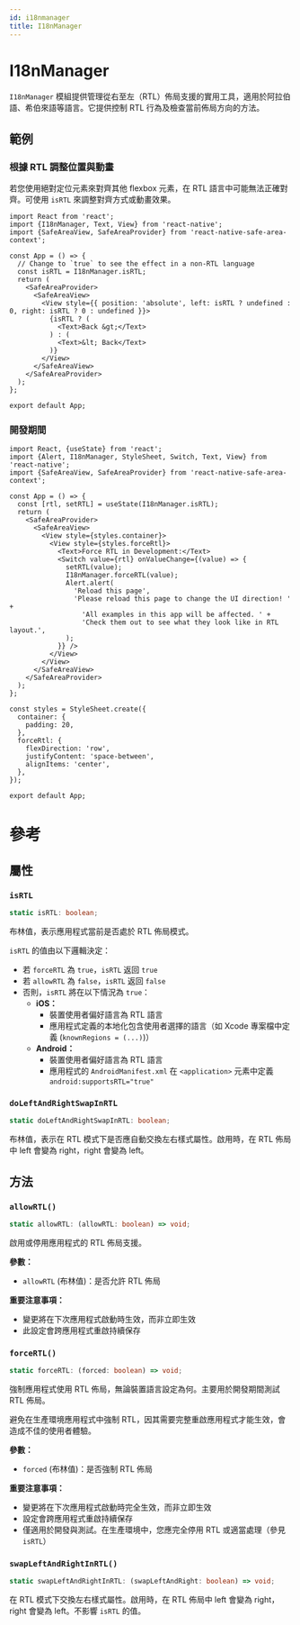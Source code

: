 ```yaml
---
id: i18nmanager
title: I18nManager
---
```


# I18nManager

`I18nManager` 模組提供管理從右至左（RTL）佈局支援的實用工具，適用於阿拉伯語、希伯來語等語言。它提供控制 RTL 行為及檢查當前佈局方向的方法。

## 範例

### 根據 RTL 調整位置與動畫

若您使用絕對定位元素來對齊其他 flexbox 元素，在 RTL 語言中可能無法正確對齊。可使用 `isRTL` 來調整對齊方式或動畫效果。

```SnackPlayer name=I18nManager%20Change%20Absolute%20Positions%20And%20Animations
import React from 'react';
import {I18nManager, Text, View} from 'react-native';
import {SafeAreaView, SafeAreaProvider} from 'react-native-safe-area-context';

const App = () => {
  // Change to `true` to see the effect in a non-RTL language
  const isRTL = I18nManager.isRTL;
  return (
    <SafeAreaProvider>
      <SafeAreaView>
        <View style={{ position: 'absolute', left: isRTL ? undefined : 0, right: isRTL ? 0 : undefined }}>
          {isRTL ? (
            <Text>Back &gt;</Text>
          ) : (
            <Text>&lt; Back</Text>
          )}
        </View>
      </SafeAreaView>
    </SafeAreaProvider>
  );
};

export default App;
```

### 開發期間

```SnackPlayer name=I18nManager%20During%20Development
import React, {useState} from 'react';
import {Alert, I18nManager, StyleSheet, Switch, Text, View} from 'react-native';
import {SafeAreaView, SafeAreaProvider} from 'react-native-safe-area-context';

const App = () => {
  const [rtl, setRTL] = useState(I18nManager.isRTL);
  return (
    <SafeAreaProvider>
      <SafeAreaView>
        <View style={styles.container}>
          <View style={styles.forceRtl}>
            <Text>Force RTL in Development:</Text>
            <Switch value={rtl} onValueChange={(value) => {
              setRTL(value);
              I18nManager.forceRTL(value);
              Alert.alert(
                'Reload this page',
                'Please reload this page to change the UI direction! ' +
                  'All examples in this app will be affected. ' +
                  'Check them out to see what they look like in RTL layout.',
              );
            }} />
          </View>
        </View>
      </SafeAreaView>
    </SafeAreaProvider>
  );
};

const styles = StyleSheet.create({
  container: {
    padding: 20,
  },
  forceRtl: {
    flexDirection: 'row',
    justifyContent: 'space-between',
    alignItems: 'center',
  },
});

export default App;
```

# 參考

## 屬性

### `isRTL`

```typescript
static isRTL: boolean;
```

布林值，表示應用程式當前是否處於 RTL 佈局模式。

`isRTL` 的值由以下邏輯決定：

- 若 `forceRTL` 為 `true`，`isRTL` 返回 `true`
- 若 `allowRTL` 為 `false`，`isRTL` 返回 `false`
- 否則，`isRTL` 將在以下情況為 `true`：
  - **iOS：**
    - 裝置使用者偏好語言為 RTL 語言
    - 應用程式定義的本地化包含使用者選擇的語言（如 Xcode 專案檔中定義 (`knownRegions = (...)`)）
  - **Android：**
    - 裝置使用者偏好語言為 RTL 語言
    - 應用程式的 `AndroidManifest.xml` 在 `<application>` 元素中定義 `android:supportsRTL="true"`

### `doLeftAndRightSwapInRTL`

```typescript
static doLeftAndRightSwapInRTL: boolean;
```

布林值，表示在 RTL 模式下是否應自動交換左右樣式屬性。啟用時，在 RTL 佈局中 left 會變為 right，right 會變為 left。

## 方法

### `allowRTL()`

```typescript
static allowRTL: (allowRTL: boolean) => void;
```

啟用或停用應用程式的 RTL 佈局支援。

**參數：**

- `allowRTL` (布林值)：是否允許 RTL 佈局

**重要注意事項：**

- 變更將在下次應用程式啟動時生效，而非立即生效
- 此設定會跨應用程式重啟持續保存

### `forceRTL()`

```typescript
static forceRTL: (forced: boolean) => void;
```

強制應用程式使用 RTL 佈局，無論裝置語言設定為何。主要用於開發期間測試 RTL 佈局。

避免在生產環境應用程式中強制 RTL，因其需要完整重啟應用程式才能生效，會造成不佳的使用者體驗。

**參數：**

- `forced` (布林值)：是否強制 RTL 佈局

**重要注意事項：**

- 變更將在下次應用程式啟動時完全生效，而非立即生效
- 設定會跨應用程式重啟持續保存
- 僅適用於開發與測試。在生產環境中，您應完全停用 RTL 或適當處理（參見 `isRTL`）

### `swapLeftAndRightInRTL()`

```typescript
static swapLeftAndRightInRTL: (swapLeftAndRight: boolean) => void;
```

在 RTL 模式下交換左右樣式屬性。啟用時，在 RTL 佈局中 left 會變為 right，right 會變為 left。不影響 `isRTL` 的值。